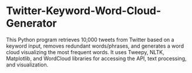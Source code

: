 # Twitter-Keyword-Word-Cloud-Generator
This Python program retrieves 10,000 tweets from Twitter based on a keyword input, removes redundant words/phrases, and generates a word cloud visualizing the most frequent words. It uses Tweepy, NLTK, Matplotlib, and WordCloud libraries for accessing the API, text processing, and visualization.
